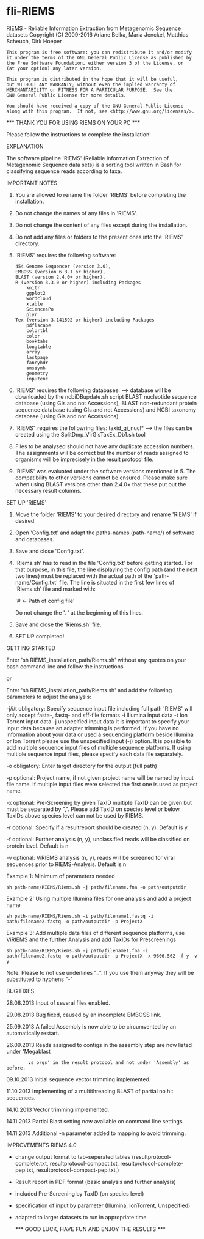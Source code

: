 # fli-RIEMS

RIEMS - Reliable Information Extraction from Metagenomic Sequence datasets
    Copyright (C) 2009-2016  Ariane Belka, Maria Jenckel, Matthias Scheuch, Dirk Hoeper

    This program is free software: you can redistribute it and/or modify
    it under the terms of the GNU General Public License as published by
    the Free Software Foundation, either version 3 of the License, or
    (at your option) any later version.

    This program is distributed in the hope that it will be useful,
    but WITHOUT ANY WARRANTY; without even the implied warranty of
    MERCHANTABILITY or FITNESS FOR A PARTICULAR PURPOSE.  See the
    GNU General Public License for more details.

    You should have received a copy of the GNU General Public License
    along with this program.  If not, see <http://www.gnu.org/licenses/>.


   *** THANK YOU FOR USING RIEMS ON YOUR PC ***

 Please follow the instructions to complete the installation!



 EXPLANATION

 The software pipeline 'RIEMS' (Reliable Information Extraction of Metagenomic Sequence data sets)
 is a sorting tool written in Bash for classifying sequence reads according to taxa.
 


 IMPORTANT NOTES
 
 1. You are allowed to rename the folder 'RIEMS' before completing the installation.
 
 2. Do not change the names of any files in 'RIEMS'.
 
 3. Do not change the content of any files except during the installation.
 
 4. Do not add any files or folders to the present ones into the 'RIEMS' directory.
 
 5. 'RIEMS' requires the following software: 

        454 Genome Sequencer (version 3.0), 
        EMBOSS (version 6.3.1 or higher), 
        BLAST (version 2.4.0+ or higher),
        R (version 3.3.0 or higher) including Packages
            knitr
            ggplot2
            wordcloud
            xtable
            SciencesPo
            plyr
        Tex (version 3.141592 or higher) including Packages
            pdflscape
            colortbl
            color
            booktabs
            longtable
            array
            lastpage
            fancyhdr
            amssymb
            geometry
            inputenc
           
 6. 'RIEMS' requires the following databases: 
        --> database will be downloaded by the ncbiDBupdate.sh script
        BLAST nucleotide sequence database (using GIs and not Accessions),
        BLAST non-redundant protein sequence database (using GIs and not Accessions) and
        NCBI taxonomy database (using GIs and not Accessions)
                         
 7. 'RIEMS" requires the followring files:
        taxid_gi_nucl*
        --> the files can be created using the SplitDmp_VirGisTaxEx_Db1.sh tool

 8. Files to be analysed should not have any duplicate accession numbers.
    The assignments will be correct but the number of reads assigned to organisms
    will be imprecisely in the result protocol file.
    
 9. 'RIEMS' was evaluated under the software versions mentioned in 5. 
    The compatibility to other versions cannot be ensured. Please make sure when using
    BLAST versions other than 2.4.0+ that these put out the necessary result columns. 

 

 SET UP 'RIEMS'

 1. Move the folder 'RIEMS' to your desired directory and rename 'RIEMS' if desired.
 
 2. Open 'Config.txt' and adapt the paths-names (path-name/) of software and databases.

 3. Save and close 'Config.txt'.

 4. 'Riems.sh' has to read in the file 'Config.txt' before getting started. 
    For that purpose, in this file, the line displaying the config path (and the next two lines)
    must be replaced with the actual path of the 'path-name/Config.txt' file. 
    The line is situated in the first few lines of 'Riems.sh' file and marked with: 

    '# <- Path of config file'

    Do not change the '. ' at the beginning of this lines.
    
 5. Save and close the 'Riems.sh' file.

 6. SET UP completed!

 
 
 GETTING STARTED

 Enter 'sh RIEMS_installation_path/Riems.sh' without any quotes on your
 bash command line and follow the instructions

 or

 Enter 'sh RIEMS_installation_path/Riems.sh' and add the following parameters
 to adjust the analysis:

-j/i/t obligatory:  Specify sequence input file including full path
                    'RIEMS' will only accept fasta-, fastq- and sff-file formats
                    -i Illumina input data
                    -t Ion Torrent input data
                    -j unspecified input data
                    It is important to specify your input data because an adapter trimming is performed, 
                    if you have no information about your data or used a sequencing platform beside Illumina or Ion Torrent please
                    use the unspecified input (-j) option.
                    It is possible to add multiple sequence input files of multiple sequence platforms.
                    If using multiple sequence input files, please specify each data file separately.                                     

-o obligatory:      Enter target directory for the output (full path)                                                  

-p optional:        Project name, if not given project name will be named by input file name.
                    If multiple input files were selected the first one is used as project name.

-x optional:        Pre-Screening by given TaxID
                    multiple TaxID can be given but must be seperated by ",".
                    Please add TaxID on species level or below. TaxIDs above species level can not be used by RIEMS.

-r optional:        Specify if a resultreport should be created (n, y). Default is y

-f optional:        Further analysis (n, y), unclassified reads will be classified on protein level.
                    Default is n

-v optional:        ViRIEMS analysis (n, y), reads will be screened for viral sequences prior to RIEMS-Analysis.
                    Default is n
                    
Example 1:  Minimum of parameters needed

    sh path-name/RIEMS/Riems.sh -j path/filename.fna -o path/outputdir
    
    
Example 2:  Using multiple Illumina files for one analysis and add a project name

    sh path-name/RIEMS/Riems.sh -i path/filename1.fastq -i path/filename2.fastq -o path/outputdir -p ProjectX
    
    
Example 3:  Add multiple data files of different sequence platforms, use ViRIEMS and the further Analysis and add TaxIDs for Prescreenings        

    sh path-name/RIEMS/Riems.sh -j path/filename1.fna -i path/filename2.fastq -o path/outputdir -p ProjectX -x 9606,562 -f y -v y

    
    
Note:               Please to not use underlines "_". If you use them anyway they will be substituted to hyphens "-" 

 
 BUG FIXES

 28.08.2013 Input of several files enabled.

 29.08.2013 Bug fixed, caused by an incomplete EMBOSS link.

 25.09.2013 A failed Assembly is now able to be circumvented by an automatically restart.
  
 26.09.2013 Reads assigned to contigs in the assembly step are now listed under 'Megablast

            vs orgs' in the result protocol and not under 'Assembly' as before.

 09.10.2013 Initial sequence vector trimming implemented.

 11.10.2013 Implementing of a multithreading BLAST of partial no hit sequences.

 14.10.2013 Vector trimming implemented.

 14.11.2013 Partial Blast setting now available on command line settings.

 14.11.2013 Additional -n parameter added to mapping to avoid trimming.
 
 
 IMPROVEMENTS RIEMS 4.0
 
 - change output format to tab-seperated tables (resultprotocol-complete.txt, resultprotocol-compact.txt, resultprotocol-complete-pep.txt, resultprotocol-compact-pep.txt,)
 - Result report in PDF format (basic analysis and further analysis)
 - included Pre-Screening by TaxID (on species level)
 - specification of input by parameter (Illumina, IonTorrent, Unspecified)
 - adapted to larger datasets to run in appropriate time
  
   
   *** GOOD LUCK, HAVE FUN AND ENJOY THE RESULTS ***
